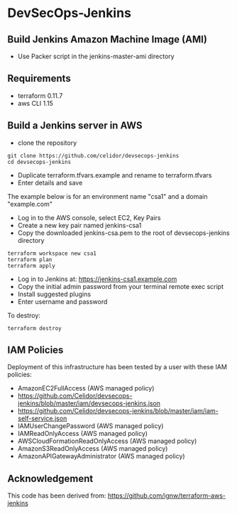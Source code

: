 # DevSecOps-Jenkins

## Build Jenkins Amazon Machine Image (AMI)

* Use Packer script in the jenkins-master-ami directory

## Requirements

* terraform 0.11.7
* aws CLI 1.15

## Build a Jenkins server in AWS

* clone the repository

```
git clone https://github.com/celidor/devsecops-jenkins
cd devsecops-jenkins
```

* Duplicate terraform.tfvars.example and rename to terraform.tfvars
* Enter details and save

The example below is for an environment name "csa1" and a domain "example.com"

* Log in to the AWS console, select EC2, Key Pairs
* Create a new key pair named jenkins-csa1
* Copy the downloaded jenkins-csa.pem to the root of devsecops-jenkins directory

```
terraform workspace new csa1
terraform plan
terraform apply
```
* Log in to Jenkins at: https://jenkins-csa1.example.com
* Copy the initial admin password from your terminal remote exec script
* Install suggested plugins
* Enter username and password

To destroy:
```
terraform destroy
```

## IAM Policies

Deployment of this infrastructure has been tested by a user with these IAM policies:

* AmazonEC2FullAccess (AWS managed policy)
* https://github.com/Celidor/devsecops-jenkins/blob/master/iam/devsecops-jenkins.json
* https://github.com/Celidor/devsecops-jenkins/blob/master/iam/iam-self-service.json
* IAMUserChangePassword (AWS managed policy)
* IAMReadOnlyAccess (AWS managed policy)
* AWSCloudFormationReadOnlyAccess (AWS managed policy)
* AmazonS3ReadOnlyAccess (AWS managed policy)
* AmazonAPIGatewayAdministrator (AWS managed policy)


## Acknowledgement

This code has been derived from: https://github.com/ignw/terraform-aws-jenkins

